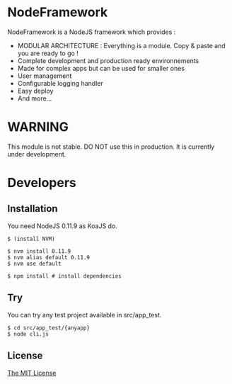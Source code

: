 NodeFramework
=============
NodeFramework is a NodeJS framework which provides : 

*   MODULAR ARCHITECTURE : Everything is a module. Copy & paste and you are ready to go !
*   Complete development and production ready environnements
*   Made for complex apps but can be used for smaller ones
*   User management
*   Configurable logging handler
*   Easy deploy
*   And more...

# WARNING
This module is not stable. DO NOT use this in production. It is currently under development.


# Developers
## Installation
You need NodeJS 0.11.9 as KoaJS do.

    $ (install NVM)
    
    $ nvm install 0.11.9
    $ nvm alias default 0.11.9
    $ nvm use default
    
    $ npm install # install dependencies

## Try
You can try any test project available in src/app_test.

    $ cd src/app_test/{anyapp}
    $ node cli.js


## License
[The MIT License](http://opensource.org/licenses/MIT)
